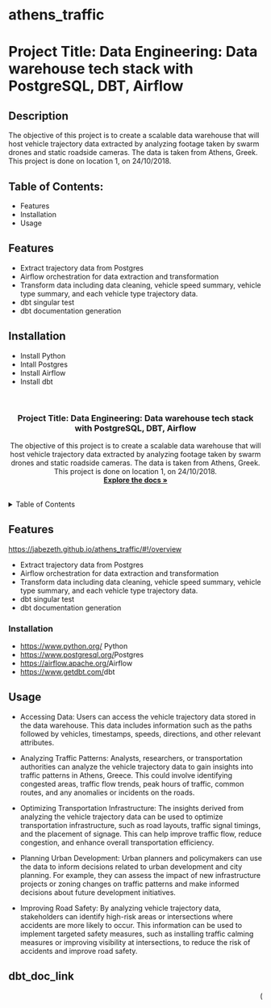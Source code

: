 # athens_traffic

# Project Title: Data Engineering: Data warehouse tech stack with PostgreSQL, DBT, Airflow

## Description 
The objective of this project is to create a scalable data warehouse that will host vehicle
trajectory data extracted by analyzing footage taken by swarm drones and static roadside cameras.
The data is taken from Athens, Greek. This project is done on location 1, on 24/10/2018.

## Table of Contents:
- Features
- Installation
- Usage

## Features 
- Extract trajectory data from Postgres
- Airflow orchestration for data extraction and transformation
- Transform data including data cleaning, vehicle speed  summary, vehicle type summary, and each vehicle type trajectory data.
- dbt singular test
- dbt documentation generation

## Installation
- Install Python
- Intall Postgres
- Install Airflow
- Install dbt



<!-- PROJECT LOGO -->
<br />
<div align="center">


  <h3 align="center">Project Title: Data Engineering: Data warehouse tech stack with PostgreSQL, DBT, Airflow</h3>

  <p align="center">
    The objective of this project is to create a scalable data warehouse that will host vehicle
trajectory data extracted by analyzing footage taken by swarm drones and static roadside cameras.
The data is taken from Athens, Greek. This project is done on location 1, on 24/10/2018.
    <br />
    <a href="https://github.com/JabezETH/athens_traffic"><strong>Explore the docs »</strong></a>
    <br />
    <br />
  </p>
</div>



<!-- TABLE OF CONTENTS -->
<details>
  <summary>Table of Contents</summary>
  <ol>
    <li>
      <a href="#Features">Features</a>
    </li>
    <li>
      <a href="#Installation">Installation</a>
    </li>
    <li><a href="#usage">Usage</a></li>
    <li><a href="#dbt_doc_link">dbt_doc_link</a></li>
  </ol>
</details>



<!-- Features-->
## Features
https://jabezeth.github.io/athens_traffic/#!/overview
* Extract trajectory data from Postgres
* Airflow orchestration for data extraction and transformation
* Transform data including data cleaning, vehicle speed  summary, vehicle type summary, and each vehicle type trajectory data.
* dbt singular test
* dbt documentation generation



### Installation

* https://www.python.org/ <a>Python</a>
* https://www.postgresql.org/<a>Postgres</a>
* https://airflow.apache.org/<a>Airflow</a>
* https://www.getdbt.com/<a>dbt</a>




<!-- Usage -->
## Usage

* Accessing Data: Users can access the vehicle trajectory data stored in the data warehouse. This data includes information such as the paths followed by vehicles, timestamps, speeds, directions, and other relevant attributes.

* Analyzing Traffic Patterns: Analysts, researchers, or transportation authorities can analyze the vehicle trajectory data to gain insights into traffic patterns in Athens, Greece. This could involve identifying congested areas, traffic flow trends, peak hours of traffic, common routes, and any anomalies or incidents on the roads.

* Optimizing Transportation Infrastructure: The insights derived from analyzing the vehicle trajectory data can be used to optimize transportation infrastructure, such as road layouts, traffic signal timings, and the placement of signage. This can help improve traffic flow, reduce congestion, and enhance overall transportation efficiency.

* Planning Urban Development: Urban planners and policymakers can use the data to inform decisions related to urban development and city planning. For example, they can assess the impact of new infrastructure projects or zoning changes on traffic patterns and make informed decisions about future development initiatives.

* Improving Road Safety: By analyzing vehicle trajectory data, stakeholders can identify high-risk areas or intersections where accidents are more likely to occur. This information can be used to implement targeted safety measures, such as installing traffic calming measures or improving visibility at intersections, to reduce the risk of accidents and improve road safety.

<!-- dbt_doc_link -->
## dbt_doc_link

<p align="right">(<a href="ttps://jabezeth.github.io/athens_traffic/#!/overview>dbt_doc</a>)</p>


